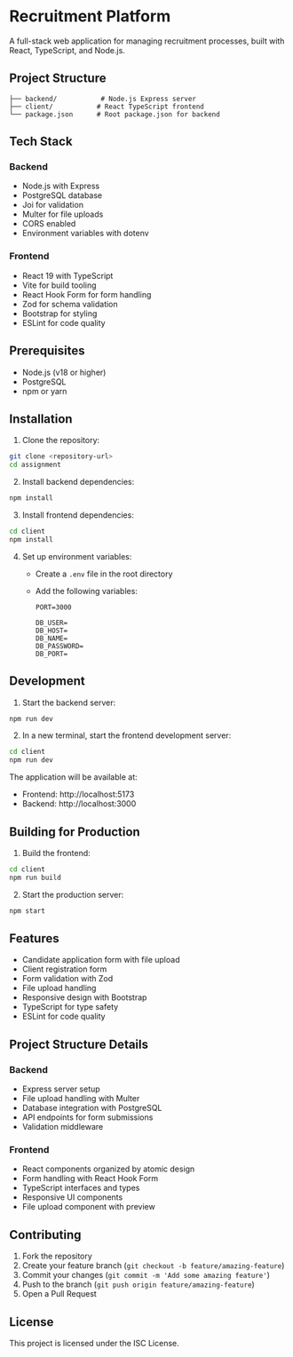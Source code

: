 # Recruitment Platform

A full-stack web application for managing recruitment processes, built with React, TypeScript, and Node.js.

## Project Structure

```
├── backend/           # Node.js Express server
├── client/           # React TypeScript frontend
└── package.json      # Root package.json for backend
```

## Tech Stack

### Backend

- Node.js with Express
- PostgreSQL database
- Joi for validation
- Multer for file uploads
- CORS enabled
- Environment variables with dotenv

### Frontend

- React 19 with TypeScript
- Vite for build tooling
- React Hook Form for form handling
- Zod for schema validation
- Bootstrap for styling
- ESLint for code quality

## Prerequisites

- Node.js (v18 or higher)
- PostgreSQL
- npm or yarn

## Installation

1. Clone the repository:

```bash
git clone <repository-url>
cd assignment
```

2. Install backend dependencies:

```bash
npm install
```

3. Install frontend dependencies:

```bash
cd client
npm install
```

4. Set up environment variables:

   - Create a `.env` file in the root directory
   - Add the following variables:

     ```
     PORT=3000

     DB_USER=
     DB_HOST=
     DB_NAME=
     DB_PASSWORD=
     DB_PORT=
     ```

## Development

1. Start the backend server:

```bash
npm run dev
```

2. In a new terminal, start the frontend development server:

```bash
cd client
npm run dev
```

The application will be available at:

- Frontend: http://localhost:5173
- Backend: http://localhost:3000

## Building for Production

1. Build the frontend:

```bash
cd client
npm run build
```

2. Start the production server:

```bash
npm start
```

## Features

- Candidate application form with file upload
- Client registration form
- Form validation with Zod
- File upload handling
- Responsive design with Bootstrap
- TypeScript for type safety
- ESLint for code quality

## Project Structure Details

### Backend

- Express server setup
- File upload handling with Multer
- Database integration with PostgreSQL
- API endpoints for form submissions
- Validation middleware

### Frontend

- React components organized by atomic design
- Form handling with React Hook Form
- TypeScript interfaces and types
- Responsive UI components
- File upload component with preview

## Contributing

1. Fork the repository
2. Create your feature branch (`git checkout -b feature/amazing-feature`)
3. Commit your changes (`git commit -m 'Add some amazing feature'`)
4. Push to the branch (`git push origin feature/amazing-feature`)
5. Open a Pull Request

## License

This project is licensed under the ISC License.
